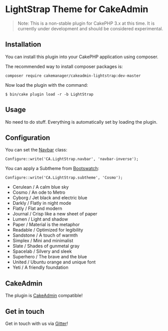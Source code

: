 # LightStrap Theme for CakeAdmin

> Note: This is a non-stable plugin for CakePHP 3.x at this time. It is currently under development and should be 
considered experimental.

## Installation

You can install this plugin into your CakePHP application using composer.

The recommended way to install composer packages is:

    composer require cakemanager/cakeadmin-lightstrap:dev-master
    
Now load the plugin with the command:

    $ bin/cake plugin load -r -b LightStrap

## Usage

No need to do stuff. Everything is automatically set by loading the plugin.

## Configuration

You can set the [Navbar](http://getbootstrap.com/components/#navbar) class:

	Configure::write('CA.LightStrap.navbar', 'navbar-inverse');

You can apply a Subtheme from [Bootswatch](http://bootswatch.com/):

	Configure::write('CA.LightStrap.subtheme', 'Cosmo');
	
- Cerulean / A calm blue sky
- Cosmo / An ode to Metro
- Cyborg / Jet black and electric blue
- Darkly / Flatly in night mode
- Flatly / Flat and modern
- Journal / Crisp like a new sheet of paper
- Lumen / Light and shadow
- Paper / Material is the metaphor
- Readable / Optimized for legibility
- Sandstone / A touch of warmth
- Simplex / Mini and minimalist
- Slate / Shades of gunmetal gray
- Spacelab / Silvery and sleek
- Superhero / The brave and the blue
- United / Ubuntu orange and unique font
- Yeti / A friendly foundation

## CakeAdmin

The plugin is [CakeAdmin](https://github.com/cakemanager/cakephp-cakeadmin) compatible!

## Get in touch

Get in touch with us via [Gitter](https://gitter.im/cakemanager/cakeadmin-lightstrap)!
